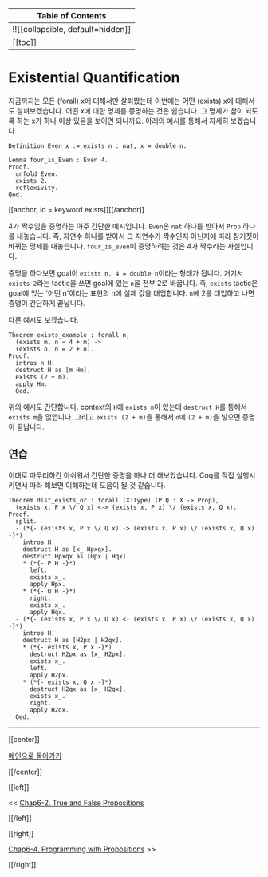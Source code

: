 | Table of Contents |
|-------------------|
|!![[collapsible, default=hidden]]  |
|[[toc]]|

# Existential Quantification

지금까지는 모든 (forall) x에 대해서만 살펴봤는데 이번에는 어떤 (exists) x에 대해서도 살펴보겠습니다. 어떤 x에 대한 명제를 증명하는 것은 쉽습니다. 그 명제가 참이 되도록 하는 x가 하나 이상 있음을 보이면 되니까요. 아래의 예시를 통해서 자세히 보겠습니다.

```haskell, line_num
Definition Even x := exists n : nat, x = double n.

Lemma four_is_Even : Even 4.
Proof.
  unfold Even.
  exists 2.
  reflexivity.
Qed.
```

[[anchor, id = keyword exists]][[/anchor]]

4가 짝수임을 증명하는 아주 간단한 예시입니다. `Even`은 `nat` 하나를 받아서 `Prop` 하나를 내놓습니다. 즉, 자연수 하나를 받아서 그 자연수가 짝수인지 아닌지에 따라 참거짓이 바뀌는 명제를 내놓습니다. `four_is_even`이 증명하려는 것은 4가 짝수라는 사실입니다.

증명을 하다보면 goal이 `exists n, 4 = double n`이라는 형태가 됩니다. 거기서 `exists 2`라는 tactic을 쓰면 goal에 있는 `n`을 전부 2로 바꿉니다. 즉, `exists` tactic은 goal에 있는 '어떤 n'이라는 표현의 n에 실제 값을 대입합니다. `n`에 2를 대입하고 나면 증명이 간단하게 끝납니다.

다른 예시도 보겠습니다.

```haskell, line_num
Theorem exists_example : forall n,
  (exists m, n = 4 + m) ->
  (exists o, n = 2 + o).
Proof.
  intros n H.
  destruct H as [m Hm].
  exists (2 + m).
  apply Hm.
  Qed.
```

위의 예시도 간단합니다. context의 `H`에 `exists m`이 있는데 `destruct H`를 통해서 `exists m`을 없앱니다. 그리고 `exists (2 + m)`을 통해서 `o`에 `(2 + m)`을 넣으면 증명이 끝납니다.

## 연습

이대로 마무리하긴 아쉬워서 간단한 증명을 하나 더 해보았습니다. Coq를 직접 실행시키면서 따라 해보면 이해하는데 도움이 될 것 같습니다.

```haskell, line_num
Theorem dist_exists_or : forall (X:Type) (P Q : X -> Prop),
  (exists x, P x \/ Q x) <-> (exists x, P x) \/ (exists x, Q x).
Proof.
  split.
  - (*{- (exists x, P x \/ Q x) -> (exists x, P x) \/ (exists x, Q x) -}*)
    intros H.
    destruct H as [x_ Hpxqx].
    destruct Hpxqx as [Hpx | Hqx].
    * (*{- P H -}*)
      left.
      exists x_.
      apply Hpx.
    * (*{- Q H -}*)
      right.
      exists x_.
      apply Hqx.
  - (*{- (exists x, P x \/ Q x) <- (exists x, P x) \/ (exists x, Q x) -}*)
    intros H.
    destruct H as [H2px | H2qx].
    * (*{- exists x, P x -}*)
      destruct H2px as [x_ H2px].
      exists x_.
      left.
      apply H2px.
    * (*{- exists x, Q x -}*)
      destruct H2qx as [x_ H2qx].
      exists x_.
      right.
      apply H2qx.
  Qed.
```

---

[[center]]

[메인으로 돌아가기](index.html)

[[/center]]

[[left]]

<< [Chap6-2. True and False Propositions](Chap6-2.html)

[[/left]]

[[right]]

[Chap6-4. Programming with Propositions](Chap6-4.html) >>

[[/right]]